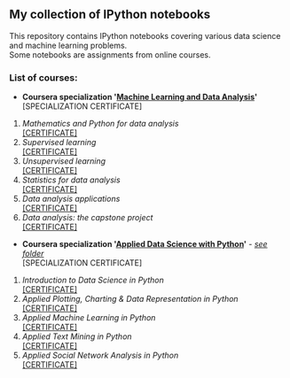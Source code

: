 ## My collection of IPython notebooks
This repository contains IPython notebooks covering various data science and machine learning problems.  
Some notebooks are assignments from online courses.  
  
### List of courses:  
* **Coursera specialization '[Machine Learning and Data Analysis](https://www.coursera.org/specializations/machine-learning-data-analysis)'**  
[SPECIALIZATION CERTIFICATE]  

1. *Mathematics and Python for data analysis*  
[[CERTIFICATE]](https://github.com/Lenferdetroud/misc/blob/master/mipt_certificate_1.pdf)  
2. *Supervised learning*  
[[CERTIFICATE]](https://github.com/Lenferdetroud/misc/blob/master/mipt_certificate_2.pdf)  
3. *Unsupervised learning*  
[[CERTIFICATE]](https://github.com/Lenferdetroud/misc/blob/master/mipt_certificate_3.pdf)  
4. *Statistics for data analysis*  
[[CERTIFICATE]](https://github.com/Lenferdetroud/misc/blob/master/mipt_certificate_4.pdf)  
5. *Data analysis applications*  
[[CERTIFICATE]](https://github.com/Lenferdetroud/misc/blob/master/mipt_certificate_5.pdf)  
6. *Data analysis: the capstone project*  
[[CERTIFICATE]](https://github.com/Lenferdetroud/misc/blob/master/mipt_certificate_6.pdf)  
  
  
* **Coursera specialization '[Applied Data Science with Python](https://www.coursera.org/specializations/data-science-python)'** - *[see folder](https://github.com/Lenferdetroud/ipython-notebooks/tree/master/%D0%90pplied%20Data%20Science%20with%20Python)*  
[SPECIALIZATION CERTIFICATE]  

1. *Introduction to Data Science in Python*  
[[CERTIFICATE]](https://github.com/Lenferdetroud/misc/blob/master/michigan_certificate_1.pdf)  
2. *Applied Plotting, Charting & Data Representation in Python*  
[[CERTIFICATE]](https://github.com/Lenferdetroud/misc/blob/master/michigan_certificate_2.pdf)  
3. *Applied Machine Learning in Python*  
[[CERTIFICATE]](https://github.com/Lenferdetroud/misc/blob/master/michigan_certificate_3.pdf)  
4. *Applied Text Mining in Python*  
[[CERTIFICATE]](https://github.com/Lenferdetroud/misc/blob/master/michigan_certificate_4.pdf)  
5. *Applied Social Network Analysis in Python*  
[[CERTIFICATE]](https://github.com/Lenferdetroud/misc/blob/master/michigan_certificate_5.pdf)  

